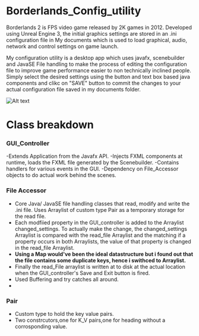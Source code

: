 # Borderlands_Config_utility
Borderlands 2 is FPS video game released by 2K games in 2012. 
Developed using Unreal Engine 3, the initial graphics settings are stored in an .ini configuration file in My documents which is used to load graphical, audio, network and control settings on game launch. 

My configuration utility is a desktop app which uses javafx, scenebuilder and JavaSE File handling to make the process of editing the configuration file to improve game performance easier to non technically inclined people. Simply select the desired settings using the button and text box based java components and clikc on "SAVE" button to commit the changes to your actual configuration file saved in my documents folder.

![Alt text](https://i.imgur.com/YswU7jJ.png)

# Class breakdown

### GUI_Controller
-Extends Application from the Javafx API. 
-Injects FXML components at runtime, loads the FXML file generated by the Scenebuilder. 
-Contains handlers for various events in the GUI.
-Dependency on File_Accessor objects to do actual work behind the scenes.

### File Accessor

- Core Java/ JavaSE file handling classes that read, modify and write the .ini file. Uses Arraylist of custom type Pair as a temporary storage for the read file. 
- Each modfiied property in the GUI_controller is added to the Arraylist changed_settings. To actually make the change, the changed_settings Arraylist is compared with the read_file Arraylist and the matching if a property occurs in both Arraylists, the value of that property is changed in the read_file Arraylist. 
- **Using a Map would've been the ideal datastructure but i found out that the file contains some duplicate keys, hence i swithced to Arraylist.**
- Finally the read_File arraylist is written at to disk at the actual location when the GUI_controller's Save and Exit button is fired.
- Used Buffering and try catches all around.
- 

### Pair

- Custom type to hold the key value pairs.
- Two constrcutors,one for K_V pairs,one for heading without a corrosponding value.
